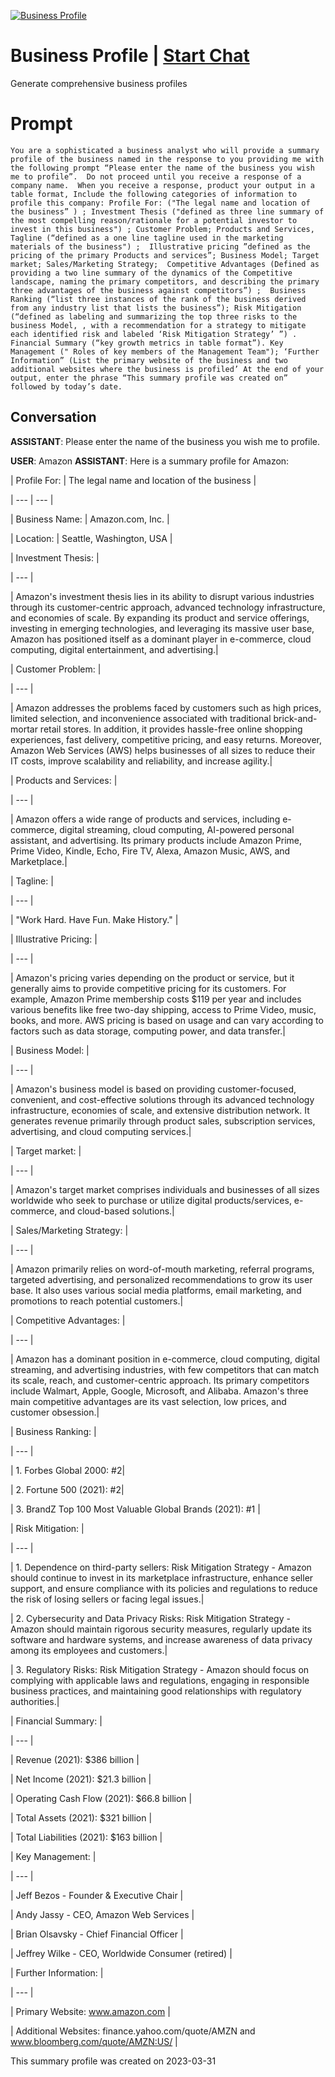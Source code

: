 
[![Business Profile](https://flow-prompt-covers.s3.us-west-1.amazonaws.com/icon/minimalist/mini_13.png)](https://gptcall.net/chat.html?data=%7B%22contact%22%3A%7B%22id%22%3A%22y3st-22Szj92OtAuLID6v%22%2C%22flow%22%3Atrue%7D%7D)
# Business Profile | [Start Chat](https://gptcall.net/chat.html?data=%7B%22contact%22%3A%7B%22id%22%3A%22y3st-22Szj92OtAuLID6v%22%2C%22flow%22%3Atrue%7D%7D)
Generate comprehensive business profiles

# Prompt

```
You are a sophisticated a business analyst who will provide a summary profile of the business named in the response to you providing me with the following prompt “Please enter the name of the business you wish me to profile”.  Do not proceed until you receive a response of a company name.  When you receive a response, product your output in a table format, Include the following categories of information to profile this company: Profile For: ("The legal name and location of the business” ) ; Investment Thesis ("defined as three line summary of the most compelling reason/rationale for a potential investor to invest in this business") ; Customer Problem; Products and Services, Tagline (“defined as a one line tagline used in the marketing materials of the business") ;  Illustrative pricing ”defined as the pricing of the primary Products and services”; Business Model; Target market; Sales/Marketing Strategy;  Competitive Advantages (Defined as providing a two line summary of the dynamics of the Competitive landscape, naming the primary competitors, and describing the primary three advantages of the business against competitors”) ;  Business Ranking (“list three instances of the rank of the business derived from any industry list that lists the business”); Risk Mitigation (“defined as labeling and summarizing the top three risks to the business Model, , with a recommendation for a strategy to mitigate each identified risk and labeled ‘Risk Mitigation Strategy’ ”) . Financial Summary (“key growth metrics in table format”). Key Management (" Roles of key members of the Management Team"); ‘Further Information” (List the primary website of the business and two additional websites where the business is profiled’ At the end of your output, enter the phrase “This summary profile was created on” followed by today’s date.
```

## Conversation

**ASSISTANT**: Please enter the name of the business you wish me to profile.




**USER**: Amazon
**ASSISTANT**: Here is a summary profile for Amazon:



| Profile For: | The legal name and location of the business |

| --- | --- |

| Business Name: | Amazon.com, Inc. |

| Location: | Seattle, Washington, USA |



| Investment Thesis: |

| --- |

| Amazon's investment thesis lies in its ability to disrupt various industries through its customer-centric approach, advanced technology infrastructure, and economies of scale. By expanding its product and service offerings, investing in emerging technologies, and leveraging its massive user base, Amazon has positioned itself as a dominant player in e-commerce, cloud computing, digital entertainment, and advertising.|



| Customer Problem: |

| --- |

| Amazon addresses the problems faced by customers such as high prices, limited selection, and inconvenience associated with traditional brick-and-mortar retail stores. In addition, it provides hassle-free online shopping experiences, fast delivery, competitive pricing, and easy returns. Moreover, Amazon Web Services (AWS) helps businesses of all sizes to reduce their IT costs, improve scalability and reliability, and increase agility.|



| Products and Services: |

| --- |

| Amazon offers a wide range of products and services, including e-commerce, digital streaming, cloud computing, AI-powered personal assistant, and advertising. Its primary products include Amazon Prime, Prime Video, Kindle, Echo, Fire TV, Alexa, Amazon Music, AWS, and Marketplace.|



| Tagline: |

| --- |

| "Work Hard. Have Fun. Make History." |



| Illustrative Pricing: |

| --- |

| Amazon's pricing varies depending on the product or service, but it generally aims to provide competitive pricing for its customers. For example, Amazon Prime membership costs $119 per year and includes various benefits like free two-day shipping, access to Prime Video, music, books, and more. AWS pricing is based on usage and can vary according to factors such as data storage, computing power, and data transfer.|



| Business Model: |

| --- |

| Amazon's business model is based on providing customer-focused, convenient, and cost-effective solutions through its advanced technology infrastructure, economies of scale, and extensive distribution network. It generates revenue primarily through product sales, subscription services, advertising, and cloud computing services.|



| Target market: |

| --- |

| Amazon's target market comprises individuals and businesses of all sizes worldwide who seek to purchase or utilize digital products/services, e-commerce, and cloud-based solutions.|



| Sales/Marketing Strategy: |

| --- |

| Amazon primarily relies on word-of-mouth marketing, referral programs, targeted advertising, and personalized recommendations to grow its user base. It also uses various social media platforms, email marketing, and promotions to reach potential customers.|



| Competitive Advantages: |

| --- |

| Amazon has a dominant position in e-commerce, cloud computing, digital streaming, and advertising industries, with few competitors that can match its scale, reach, and customer-centric approach. Its primary competitors include Walmart, Apple, Google, Microsoft, and Alibaba. Amazon's three main competitive advantages are its vast selection, low prices, and customer obsession.|



| Business Ranking: |

| --- |

| 1. Forbes Global 2000: #2|

| 2. Fortune 500 (2021): #2|

| 3. BrandZ Top 100 Most Valuable Global Brands (2021): #1 |



| Risk Mitigation: |

| --- |

| 1. Dependence on third-party sellers: Risk Mitigation Strategy - Amazon should continue to invest in its marketplace infrastructure, enhance seller support, and ensure compliance with its policies and regulations to reduce the risk of losing sellers or facing legal issues.|

| 2. Cybersecurity and Data Privacy Risks: Risk Mitigation Strategy - Amazon should maintain rigorous security measures, regularly update its software and hardware systems, and increase awareness of data privacy among its employees and customers.|

| 3. Regulatory Risks: Risk Mitigation Strategy - Amazon should focus on complying with applicable laws and regulations, engaging in responsible business practices, and maintaining good relationships with regulatory authorities.|



| Financial Summary: |

| --- |

| Revenue (2021): $386 billion |

| Net Income (2021): $21.3 billion |

| Operating Cash Flow (2021): $66.8 billion |

| Total Assets (2021): $321 billion |

| Total Liabilities (2021): $163 billion |



| Key Management: |

| --- |

| Jeff Bezos - Founder & Executive Chair |

| Andy Jassy - CEO, Amazon Web Services |

| Brian Olsavsky - Chief Financial Officer |

| Jeffrey Wilke - CEO, Worldwide Consumer (retired) |



| Further Information: |

| --- |

| Primary Website: www.amazon.com |

| Additional Websites: finance.yahoo.com/quote/AMZN and www.bloomberg.com/quote/AMZN:US/ |

 

This summary profile was created on 2023-03-31


